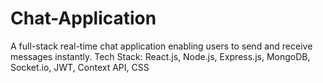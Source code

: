 # Chat-Application
A full-stack real-time chat application enabling users to send and receive messages instantly.
Tech Stack: React.js, Node.js, Express.js, MongoDB, Socket.io, JWT, Context API, CSS
